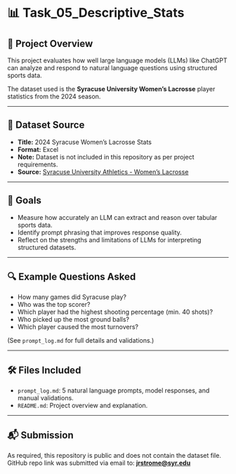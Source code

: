 # 📊 Task_05_Descriptive_Stats

## 🥍 Project Overview
This project evaluates how well large language models (LLMs) like ChatGPT can analyze and respond to natural language questions using structured sports data.

The dataset used is the **Syracuse University Women’s Lacrosse** player statistics from the 2024 season.

---

## 📁 Dataset Source
- **Title:** 2024 Syracuse Women’s Lacrosse Stats  
- **Format:** Excel  
- **Note:** Dataset is not included in this repository as per project requirements.  
- **Source:** [Syracuse University Athletics - Women’s Lacrosse](https://cuse.com/sports/2013/1/16/WLAX_0116134638)

---

## 🎯 Goals
- Measure how accurately an LLM can extract and reason over tabular sports data.
- Identify prompt phrasing that improves response quality.
- Reflect on the strengths and limitations of LLMs for interpreting structured datasets.

---

## 🔍 Example Questions Asked
- How many games did Syracuse play?
- Who was the top scorer?
- Which player had the highest shooting percentage (min. 40 shots)?
- Who picked up the most ground balls?
- Which player caused the most turnovers?

(See `prompt_log.md` for full details and validations.)

---

## 🛠 Files Included
- `prompt_log.md`: 5 natural language prompts, model responses, and manual validations.
- `README.md`: Project overview and explanation.

---

## 📬 Submission
As required, this repository is public and does not contain the dataset file. GitHub repo link was submitted via email to: **jrstrome@syr.edu**
